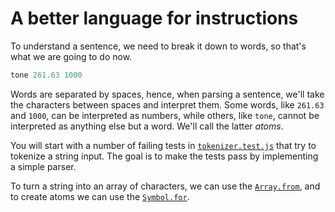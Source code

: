 # A better language for instructions

To understand a sentence, we need to break it down to words, so that's what we are going to do now.

```lisp
tone 261.63 1000
```

Words are separated by spaces, hence, when parsing a sentence, we'll take the characters between spaces and interpret them. Some words, like `261.63` and `1000`, can be interpreted as numbers, while others, like `tone`, cannot be interpreted as anything else but a word. We'll call the latter *atoms*.

You will start with a number of failing tests in [`tokenizer.test.js`](../tokenizer.test.js) that try to tokenize a string input. The goal is to make the tests pass by implementing a simple parser.

To turn a string into an array of characters, we can use the [`Array.from`](https://developer.mozilla.org/en-US/docs/Web/JavaScript/Reference/Global_Objects/Array/from), and to create atoms we can use the [`Symbol.for`](https://developer.mozilla.org/en-US/docs/Web/JavaScript/Reference/Global_Objects/Symbol/for).

